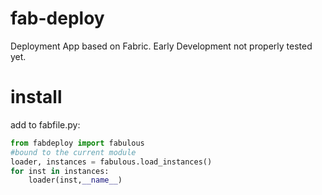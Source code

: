 fab-deploy
==========

Deployment App based on Fabric. Early Development not properly tested yet.

install
=======
add to fabfile.py:
```python
from fabdeploy import fabulous
#bound to the current module
loader, instances = fabulous.load_instances()
for inst in instances:
    loader(inst,__name__)
```
